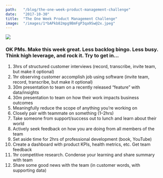 ```yaml
---
path:	"/blog/the-one-week-product-management-challenge"
date:	"2017-10-30"
title:	"The One Week Product Management Challenge"
image:	"/images/1*bAPkb82mpg9BmFgP3qa9Sw@2x.jpeg"
---
```


![](/images/1*bAPkb82mpg9BmFgP3qa9Sw@2x.jpeg)

### OK PMs. Make this week great. Less backlog bingo. Less busy. Think high leverage, and rock it. Try to get in…

1. 3hrs of structured customer interviews (record, transcribe, invite team, but make it optional)
2. 1hr observing customer accomplish job using software (invite team, record, transcribe, but make it optional)
3. 30m presentation to team on a recently released “feature” with data/insights
4. 30m presentation to team on how their work impacts business outcomes
5. Meaningfully reduce the scope of anything you’re working on
6. Closely pair with teammate on something (1–2hrs)
7. Take someone from support/success out to lunch and learn about their world
8. Actively seek feedback on how you are doing from all members of the team
9. Set aside time for 2hrs of professional development (book, YouTube)
10. Create a dashboard with product KPIs, health metrics, etc. Get team feedback
11. 1hr competitive research. Condense your learning and share summary with team
12. Share some good news with the team (in customer words, with supporting data)
